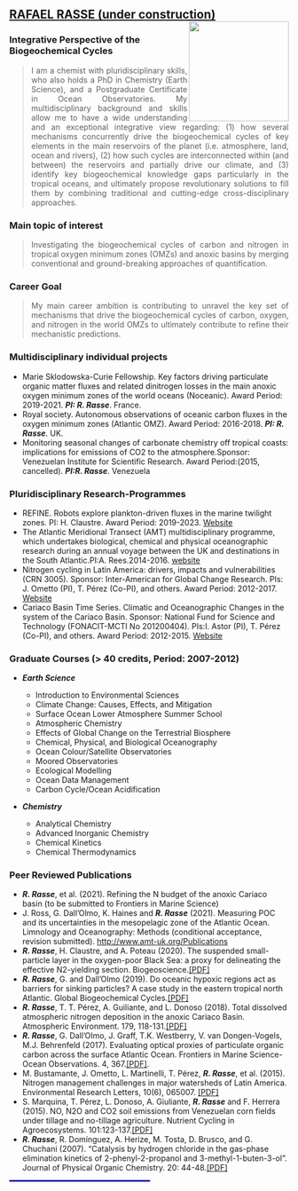 
## [RAFAEL RASSE (under construction)](+) <img align="right" src="Foto_Perfil2.jpeg" width="180" height="180">   

### Integrative Perspective of the Biogeochemical Cycles
> <div style="text-align: justify"> I am a chemist with pluridisciplinary skills, who also holds a PhD in Chemistry (Earth Science), and a Postgraduate Certificate in Ocean Observatories. My multidisciplinary background and skills allow me to have a wide understanding and an exceptional integrative view regarding: (1) how several mechanisms concurrently drive the biogeochemical cycles of key elements in the main reservoirs of the planet (i.e. atmosphere, land, ocean and rivers), (2) how such cycles are interconnected within (and between) the reservoirs and partially drive our climate, and (3) identify key biogeochemical knowledge gaps particularly in the tropical oceans, and ultimately propose revolutionary solutions to fill them by combining traditional and cutting-edge cross-disciplinary approaches. </div>

### Main topic of interest 
> <div style="text-align: justify"> Investigating the biogeochemical cycles of carbon and nitrogen in tropical oxygen minimum zones (OMZs) and anoxic basins by merging conventional and ground-breaking approaches of quantification. </div>

### Career Goal
> <div style="text-align: justify"> My main career ambition is contributing to unravel the key set of mechanisms that drive the biogeochemical cycles of carbon, oxygen, and nitrogen in the world OMZs to ultimately contribute to refine their mechanistic predictions. </div>

### Multidisciplinary individual projects 
 - Marie Sklodowska-Curie Fellowship. Key factors driving particulate organic matter fluxes and related dinitrogen losses in the main anoxic oxygen minimum zones of the world oceans (Noceanic). Award Period: 2019-2021. ***PI: R. Rasse***. France.  
 - Royal society. Autonomous observations of oceanic carbon fluxes in the oxygen minimum zones (Atlantic OMZ). Award Period: 2016-2018. ***PI: R. Rasse***. UK.
 - Monitoring seasonal changes of carbonate chemistry off tropical coasts: implications for emissions of CO2 to the atmosphere.Sponsor: Venezuelan Institute for Scientific Research. Award Period:(2015, cancelled). ***PI:R. Rasse***. Venezuela

### Pluridisciplinary Research-Programmes
 -  REFINE. Robots explore plankton-driven fluxes in the marine twilight zones. PI: H. Claustre. Award Period: 2019-2023. [Website](https://erc-refine.eu/new/) 
 - The Atlantic Meridional Transect (AMT) multidisciplinary programme, which undertakes biological, chemical and physical oceanographic research during an annual voyage between the UK and destinations in the South Atlantic.PI:A. Rees.2014-2016. [website](https://www.amt-uk.org/) 
 -  Nitrogen cycling in Latin America: drivers, impacts and vulnerabilities (CRN 3005). Sponsor: Inter-American for Global Change Research. PIs: J. Ometto (PI), T. Pérez (Co-PI), and others. Award Period: 2012-2017. [Website](http://nitrogen.ccst.inpe.br/)  
 -  Cariaco Basin Time Series. Climatic and Oceanographic Changes in the system of the Cariaco Basin. Sponsor: National Fund for Science and Technology (FONACIT-MCTI No 201200404). PIs:I. Astor (PI), T. Pérez (Co-PI), and others. Award Period: 2012-2015. [Website](http://www.imars.usf.edu/cariaco) 

### Graduate Courses (> 40 credits, Period: 2007-2012)

 - ***Earth Science*** 
   - Introduction to Environmental Sciences 
   - Climate Change: Causes, Effects, and Mitigation 
   - Surface Ocean Lower Atmosphere Summer School 
   - Atmospheric Chemistry 
   - Effects of Global Change on the Terrestrial Biosphere 
   - Chemical, Physical, and Biological Oceanography 
   - Ocean Colour/Satellite Observatories 
   - Moored Observatories 
   - Ecological Modelling
   - Ocean Data Management 
   - Carbon Cycle/Ocean Acidification
       
  - ***Chemistry***
       - Analytical Chemistry
       - Advanced Inorganic Chemistry 
       - Chemical Kinetics 
       - Chemical Thermodynamics

### Peer Reviewed Publications 
 - ***R. Rasse***, et al. (2021). Refining the N budget of the anoxic Cariaco basin (to be submitted to Frontiers in Marine Science)
 - J. Ross, G. Dall’Olmo, K. Haines and ***R. Rasse*** (2021). Measuring POC and its uncertainties in the mesopelagic zone of the Atlantic Ocean. Limnology and Oceanography: Methods (conditional acceptance, revision submitted). http://www.amt-uk.org/Publications  
 - ***R. Rasse***, H. Claustre, and A. Poteau (2020). The suspended small-particle layer in the oxygen-poor Black Sea: a proxy for delineating the effective N2-yielding section. Biogeoscience.[[PDF]](https://bg.copernicus.org/articles/17/6491/2020/bg-17-6491-2020.pdf)
 - ***R. Rasse***, G. and Dall’Olmo (2019). Do oceanic hypoxic regions act as barriers for sinking particles? A case study in the eastern tropical north Atlantic. Global Biogeochemical Cycles.[[PDF]](https://agupubs.onlinelibrary.wiley.com/doi/epdf/10.1029/2019GB006305)
 - ***R. Rasse***, T. T. Pérez, A. Guiliante, and L. Donoso (2018). Total dissolved atmospheric nitrogen deposition in the anoxic Cariaco Basin. Atmospheric Environment. 179, 118-131.[[PDF]](https://github.com/rjrasse/rjrasse.github.io/blob/Rafael-Rasse/Rasse_et_al%202018.pdf)
 - ***R. Rasse***, G. Dall’Olmo, J. Graff, T.K. Westberry, V. van Dongen-Vogels, M.J. Behrenfeld (2017). Evaluating optical proxies of particulate organic carbon across the surface Atlantic Ocean. Frontiers in Marine Science-Ocean Observations. 4, 367.[[PDF]](https://www.frontiersin.org/articles/10.3389/fmars.2017.00367/full).
 - M. Bustamante, J. Ometto, L. Martinelli, T. Pérez, ***R. Rasse***, et al. (2015). Nitrogen management challenges in major watersheds of Latin America. Environmental Research Letters, 10(6), 065007. [[PDF]](https://iopscience.iop.org/article/10.1088/1748-9326/10/6/065007/pdf)
 - S. Marquina, T. Pérez, L. Donoso, A. Giuliante, ***R. Rasse*** and F. Herrera (2015). NO, N2O and CO2 soil emissions from Venezuelan corn fields under tillage and no-tillage agriculture. Nutrient Cycling in Agroecosystems. 101:123-137.[[PDF]](https://github.com/rjrasse/rjrasse.github.io/blob/Rafael-Rasse/Marquina_et_al_2015.pdf)
 - ***R.  Rasse***, R. Domínguez, A. Herize, M. Tosta, D.  Brusco, and G. Chuchani (2007). “Catalysis by hydrogen chloride in the gas-phase elimination kinetics of 2-phenyl-2-propanol and 3-methyl-1-buten-3-ol”. Journal of Physical Organic Chemistry. 20: 44-48.[[PDF]](https://github.com/rjrasse/rjrasse.github.io/blob/Rafael-Rasse/Rasse_et_al_2007.pdf) 



<hr style="border: 1.8px solid blue; width:50%;">





